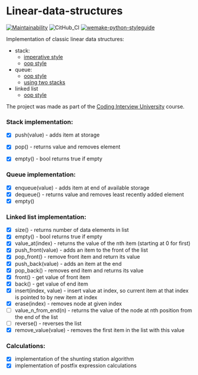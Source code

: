 # Linear-data-structures
[![Maintainability](https://api.codeclimate.com/v1/badges/a6ed21af264535d62746/maintainability)](https://codeclimate.com/github/dosart/Linear-data-structures/maintainability)
![CitHub_CI](https://github.com/dosart/Linear-data-structures/workflows/CitHub_CI/badge.svg)
[![wemake-python-styleguide](https://img.shields.io/badge/style-wemake-000000.svg)](https://github.com/wemake-services/wemake-python-styleguide)

Implementation of classic linear data structures:
* stack:
  * [imperative style](https://github.com/dosart/Linear-data-structures/blob/main/data_structure/stack/imperative_stack.py)
  * [oop style](https://github.com/dosart/Linear-data-structures/blob/main/data_structure/stack/oop_stack.py)
* queue:
  * [oop style](https://github.com/dosart/Linear-data-structures/blob/main/data_structure/queue/oop_queue.py)
  * [using two stacks](https://github.com/dosart/Linear-data-structures/blob/main/data_structure/queue/two_stacks_queue.py)
* linked list
  *  [oop style](https://github.com/dosart/Linear-data-structures/blob/main/data_structure/linked_list/linked_list.py)

The project was made as part of the [Coding Interview University](https://github.com/Ilyushin/google-interview-university) course.
### Stack implementation:
- [x] push(value) - adds item at storage
- [x] pop() - returns value and removes element
- [x] empty() - bool returns true if empty


### Queue implementation:
- [x] enqueue(value) - adds item at end of available storage
- [x] dequeue() - returns value and removes least recently added element
- [x] empty()

### Linked list implementation:
- [x] size() - returns number of data elements in list
- [x] empty() - bool returns true if empty
- [x] value_at(index) - returns the value of the nth item (starting at 0 for first)
- [x] push_front(value) - adds an item to the front of the list
- [x] pop_front() - remove front item and return its value
- [x] push_back(value) - adds an item at the end
- [x] pop_back() - removes end item and returns its value
- [x] front() - get value of front item
- [x] back() - get value of end item
- [x] insert(index, value) - insert value at index, so current item at that index is pointed to by new item at index
- [x] erase(index) - removes node at given index
- [ ] value_n_from_end(n) - returns the value of the node at nth position from the end of the list
- [ ] reverse() - reverses the list
- [x] remove_value(value) - removes the first item in the list with this value

### Calculations:
- [x] implementation of the shunting station algorithm
- [x] implementation of postfix expression calculations
